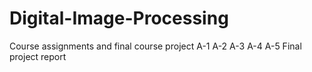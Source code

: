 # Digital-Image-Processing
Course assignments and final course project
A-1
A-2
A-3
A-4
A-5
Final project report
